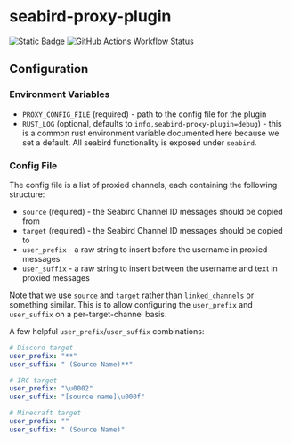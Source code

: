 # seabird-proxy-plugin

[![Static Badge](https://img.shields.io/badge/repository-blue?logo=git&label=%20&labelColor=grey&color=blue)](https://github.com/seabird-chat/seabird-proxy-plugin)
[![GitHub Actions Workflow Status](https://img.shields.io/github/actions/workflow/status/seabird-chat/seabird-proxy-plugin/docker-publish.yml)](https://github.com/seabird-chat/seabird-proxy-plugin/actions/workflows/docker-publish.yml)

## Configuration

### Environment Variables

- `PROXY_CONFIG_FILE` (required) - path to the config file for the plugin
- `RUST_LOG` (optional, defaults to `info,seabird-proxy-plugin=debug`) - this is
  a common rust environment variable documented here because we set a default.
  All seabird functionality is exposed under `seabird`.

### Config File

The config file is a list of proxied channels, each containing the following
structure:

- `source` (required) - the Seabird Channel ID messages should be copied from
- `target` (required) - the Seabird Channel ID messages should be copied to
- `user_prefix` - a raw string to insert before the username in proxied messages
- `user_suffix` - a raw string to insert between the username and text in
  proxied messages

Note that we use `source` and `target` rather than `linked_channels` or
something similar. This is to allow configuring the `user_prefix` and
`user_suffix` on a per-target-channel basis.

A few helpful `user_prefix`/`user_suffix` combinations:

``` yaml
# Discord target
user_prefix: "**"
user_suffix: " (Source Name)**"

# IRC target
user_prefix: "\u0002"
user_suffix: "[source name]\u000f"

# Minecraft target
user_prefix: ""
user_suffix: " (Source Name)"
```

